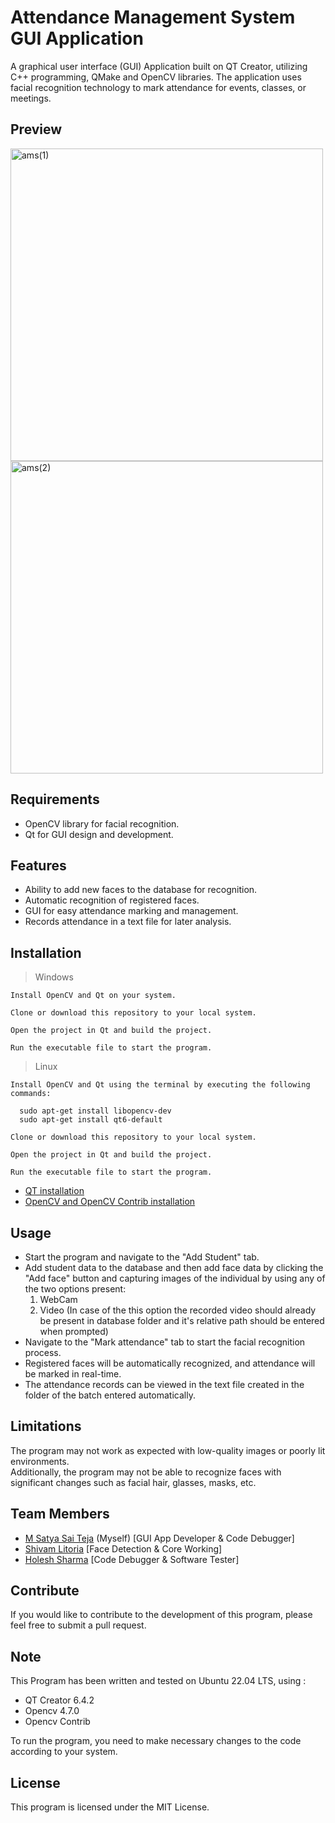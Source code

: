 # Attendance Management System GUI Application

A graphical user interface (GUI) Application built on QT Creator, utilizing C++ programming, QMake and OpenCV libraries.
The application uses facial recognition technology to mark attendance for events, classes, or meetings.  

## Preview

<img src="https://user-images.githubusercontent.com/85508314/219870048-682b438f-e9c5-40e1-9d5a-8e73c0b0da9d.jpg" width="500" alt="ams(1)">
<img src="https://user-images.githubusercontent.com/85508314/219870051-a9238672-e775-47a8-9902-46d9be5cc7c7.jpg" width="500" alt="ams(2)">

## Requirements

- OpenCV library for facial recognition.  
- Qt for GUI design and development.

## Features 

- Ability to add new faces to the database for recognition.  
- Automatic recognition of registered faces.  
- GUI for easy attendance marking and management.  
- Records attendance in a text file for later analysis.

## Installation
>Windows

    Install OpenCV and Qt on your system.
    
    Clone or download this repository to your local system.
    
    Open the project in Qt and build the project.
    
    Run the executable file to start the program.
>Linux

    Install OpenCV and Qt using the terminal by executing the following commands:
    
      sudo apt-get install libopencv-dev
      sudo apt-get install qt6-default
      
    Clone or download this repository to your local system.
    
    Open the project in Qt and build the project.
    
    Run the executable file to start the program.

- [QT installation](https://web.stanford.edu/dept/cs_edu/resources/qt/install-linux)  
- [OpenCV and OpenCV Contrib installation](https://www.skynats.com/blog/installing-opencv-on-ubuntu-20-04/#)
    
## Usage    
    
- Start the program and navigate to the "Add Student" tab.  
- Add student data to the database and then add face data by clicking the "Add face" button and capturing images of the individual by using any of the two options present:  
    1) WebCam  
    2) Video (In case of the this option the recorded video should already be present in database folder and it's relative path should be entered when prompted)  
- Navigate to the "Mark attendance" tab to start the facial recognition process.  
- Registered faces will be automatically recognized, and attendance will be marked in real-time.  
- The attendance records can be viewed in the text file created in the folder of the batch entered automatically.

## Limitations 

The program may not work as expected with low-quality images or poorly lit environments.  
Additionally, the program may not be able to recognize faces with significant changes such as facial hair, glasses, masks, etc.

## Team Members

- [M Satya Sai Teja](https://github.com/imsatyasaiteja) (Myself) [GUI App Developer & Code Debugger]
- [Shivam Litoria](https://github.com/Litoriashiv) [Face Detection & Core Working]
- [Holesh Sharma](https://github.com/holesh01) [Code Debugger & Software Tester]

## Contribute

If you would like to contribute to the development of this program, please feel free to submit a pull request.

## Note 

This Program has been written and tested on Ubuntu 22.04 LTS, using :  
- QT Creator 6.4.2  
- Opencv 4.7.0  
- Opencv Contrib 

To run the program, you need to make necessary changes to the code according to your system.

## License

This program is licensed under the MIT License.
